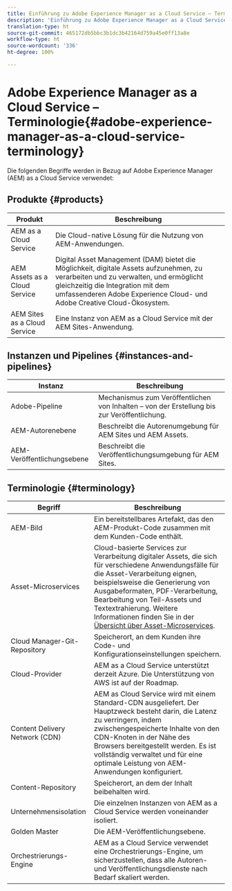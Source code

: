 ```yaml
---
title: Einführung zu Adobe Experience Manager as a Cloud Service – Terminologie
description: 'Einführung zu Adobe Experience Manager as a Cloud Service – Terminologie '
translation-type: ht
source-git-commit: 465172db5bbc3b1dc3b42164d759a45e0ff13a8e
workflow-type: ht
source-wordcount: '336'
ht-degree: 100%

---
```



# Adobe Experience Manager as a Cloud Service – Terminologie{#adobe-experience-manager-as-a-cloud-service-terminology}

Die folgenden Begriffe werden in Bezug auf Adobe Experience Manager (AEM) as a Cloud Service verwendet:

## Produkte {#products}

| Produkt | Beschreibung |
|---|---|
| AEM as a Cloud Service | Die Cloud-native Lösung für die Nutzung von AEM-Anwendungen. |
| AEM Assets as a Cloud Service | Digital Asset Management (DAM) bietet die Möglichkeit, digitale Assets aufzunehmen, zu verarbeiten und zu verwalten, und ermöglicht gleichzeitig die Integration mit dem umfassenderen Adobe Experience Cloud- und Adobe Creative Cloud-Ökosystem. |
| AEM Sites as a Cloud Service | Eine Instanz von AEM as a Cloud Service mit der AEM Sites-Anwendung. |

## Instanzen und Pipelines {#instances-and-pipelines}

| Instanz | Beschreibung |
|---|---|
| Adobe-Pipeline | Mechanismus zum Veröffentlichen von Inhalten – von der Erstellung bis zur Veröffentlichung. |
| AEM-Autorenebene | Beschreibt die Autorenumgebung für AEM Sites und AEM Assets. |
| AEM-Veröffentlichungsebene | Beschreibt die Veröffentlichungsumgebung für AEM Sites. |


<!-- This section of the table must be alphabetic -->

## Terminologie {#terminology}

| Begriff | Beschreibung |
|---|---|
| AEM-Bild | Ein bereitstellbares Artefakt, das den AEM-Produkt-Code zusammen mit dem Kunden-Code enthält. |
| Asset-Microservices | Cloud-basierte Services zur Verarbeitung digitaler Assets, die sich für verschiedene Anwendungsfälle für die Asset-Verarbeitung eignen, beispielsweise die Generierung von Ausgabeformaten, PDF-Verarbeitung, Bearbeitung von Teil-Assets und Textextrahierung. Weitere Informationen finden Sie in der [Übersicht über Asset-Microservices](/help/assets/asset-microservices-overview.md). |
| Cloud Manager-Git-Repository | Speicherort, an dem Kunden ihre Code- und Konfigurationseinstellungen speichern. |
| Cloud-Provider | AEM as a Cloud Service unterstützt derzeit Azure. Die Unterstützung von AWS ist auf der Roadmap. |
| Content Delivery Network (CDN) | AEM as Cloud Service wird mit einem Standard-CDN ausgeliefert. Der Hauptzweck besteht darin, die Latenz zu verringern, indem zwischengespeicherte Inhalte von den CDN-Knoten in der Nähe des Browsers bereitgestellt werden. Es ist vollständig verwaltet und für eine optimale Leistung von AEM-Anwendungen konfiguriert. |
| Content-Repository | Speicherort, an dem der Inhalt beibehalten wird. |
| Unternehmensisolation | Die einzelnen Instanzen von AEM as a Cloud Service werden voneinander isoliert. |
| Golden Master | Die AEM-Veröffentlichungsebene. |
| Orchestrierungs-Engine | AEM as a Cloud Service verwendet eine Orchestrierungs-Engine, um sicherzustellen, dass alle Autoren- und Veröffentlichungsdienste nach Bedarf skaliert werden. |
